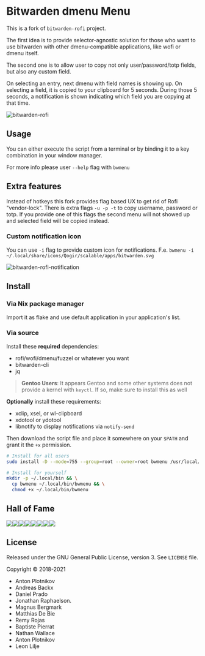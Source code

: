 # Bitwarden dmenu Menu

This is a fork of `bitwarden-rofi` project.

The first idea is to provide selector-agnostic solution for those who want to use
bitwarden with other dmenu-compatible applications, like wofi or dmenu itself.

The second one is to allow user to copy not only user/password/totp fields, but
also any custom field.

On selecting an entry, next dmenu with field names is showing up.
On selecting a field, it is copied to your clipboard for 5 seconds.
During those 5 seconds, a notification is shown indicating which field you
are copying at that time.

![bitwarden-rofi](img/screenshot1.png)

## Usage

You can either execute the script from a terminal or by binding it to a key
combination in your window manager.

For more info please user `--help` flag with `bwmenu`

## Extra features

Instead of hotkeys this fork provides flag based UX to get rid of Rofi
"vendor-lock". There is extra flags `-u -p -t` to copy username, password or
totp. If you provide one of this flags the second menu will not showed up and
selected field will be copied instead.

### Custom notification icon

You can use `-i` flag to provide custom icon for notifications. F.e. `bwmenu -i ~/.local/share/icons/Qogir/scalable/apps/bitwarden.svg`

![bitwarden-rofi-notification](img/screenshot2.png)

## Install

### Via Nix package manager

Import it as flake and use default application in your application's list.

### Via source

Install these **required** dependencies:

- rofi/wofi/dmenu/fuzzel or whatever you want
- bitwarden-cli
- jq

> **Gentoo Users**: It appears Gentoo and some other systems does not provide a kernel with `keyctl`. If so, make sure to install this as well

**Optionally** install these requirements:

- xclip, xsel, or wl-clipboard
- xdotool or ydotool
- libnotify to display notifications via `notify-send`

Then download the script file and place it somewhere on your `$PATH` and grant it
the `+x` permission.

```bash
# Install for all users
sudo install -D --mode=755 --group=root --owner=root bwmenu /usr/local/bin/bwmenu

# Install for yourself
mkdir -p ~/.local/bin && \
  cp bwmenu ~/.local/bin/bwmenu && \
  chmod +x ~/.local/bin/bwmenu
```

## Hall of Fame

[![](https://sourcerer.io/fame/mattydebie/mattydebie/bitwarden-rofi/images/0)](https://sourcerer.io/fame/mattydebie/mattydebie/bitwarden-rofi/links/0)[![](https://sourcerer.io/fame/mattydebie/mattydebie/bitwarden-rofi/images/1)](https://sourcerer.io/fame/mattydebie/mattydebie/bitwarden-rofi/links/1)[![](https://sourcerer.io/fame/mattydebie/mattydebie/bitwarden-rofi/images/2)](https://sourcerer.io/fame/mattydebie/mattydebie/bitwarden-rofi/links/2)[![](https://sourcerer.io/fame/mattydebie/mattydebie/bitwarden-rofi/images/3)](https://sourcerer.io/fame/mattydebie/mattydebie/bitwarden-rofi/links/3)[![](https://sourcerer.io/fame/mattydebie/mattydebie/bitwarden-rofi/images/4)](https://sourcerer.io/fame/mattydebie/mattydebie/bitwarden-rofi/links/4)[![](https://sourcerer.io/fame/mattydebie/mattydebie/bitwarden-rofi/images/5)](https://sourcerer.io/fame/mattydebie/mattydebie/bitwarden-rofi/links/5)[![](https://sourcerer.io/fame/mattydebie/mattydebie/bitwarden-rofi/images/6)](https://sourcerer.io/fame/mattydebie/mattydebie/bitwarden-rofi/links/6)[![](https://sourcerer.io/fame/mattydebie/mattydebie/bitwarden-rofi/images/7)](https://sourcerer.io/fame/mattydebie/mattydebie/bitwarden-rofi/links/7)

## License

Released under the GNU General Public License, version 3. See `LICENSE` file.

Copyright © 2018-2021

- Anton Plotnikov
- Andreas Backx
- Daniel Prado
- Jonathan Raphaelson.
- Magnus Bergmark
- Matthias De Bie
- Remy Rojas
- Baptiste Pierrat
- Nathan Wallace
- Anton Plotnikov
- Leon Lilje
